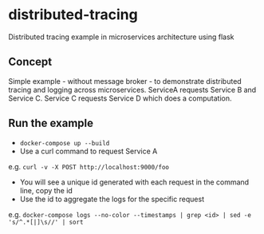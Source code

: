 # distributed-tracing
Distributed tracing example in microservices architecture using flask 

## Concept
Simple example - without message broker - to demonstrate distributed tracing and logging across microservices. ServiceA requests Service B and Service C. Service C requests Service D which does a computation.

## Run the example
- `docker-compose up --build`
- Use a curl command to request Service A

e.g. `curl -v -X POST http://localhost:9000/foo`

- You will see a unique id generated with each request in the command line, copy the id
- Use the id to aggregate the logs for the specific request 

e.g. `docker-compose logs --no-color --timestamps | grep <id> | sed -e 's/^.*[|]\s//' | sort`
